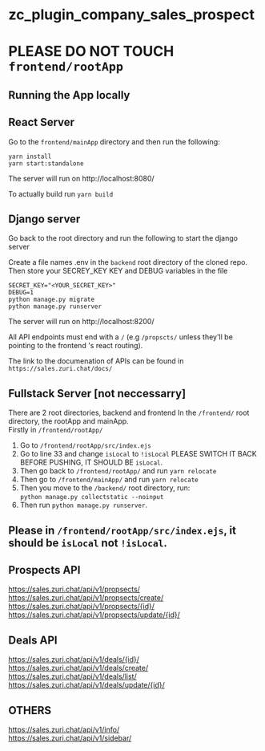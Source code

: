 # zc_plugin_company_sales_prospect
# PLEASE DO NOT TOUCH `frontend/rootApp`
## Running the App locally

## React Server
Go to the `frontend/mainApp` directory and then run the following:
```
yarn install
yarn start:standalone
```
The server will run on http://localhost:8080/
<!-- To build the application so that the frontend application can be integrated into the backend to form a fullstack application, go to package.json and change the build script:

```
From:
"build": "node build-plugin"

To:
"build" : "craco build"
``` -->

To actually build run `yarn build`

## Django server

Go back to the root directory and run the following to start the django server

Create a file names .env in the `backend` root directory of the cloned repo. <br/>
Then store your SECREY_KEY KEY and DEBUG variables in the file

```
SECRET_KEY="<YOUR_SECRET_KEY>"
DEBUG=1
python manage.py migrate
python manage.py runserver
```
The server will run on http://localhost:8200/

All API endpoints must end with a  `/` (e.g `/propscts/` unless they'll be pointing to the frontend 's react routing). <br/>

The link to the documenation of APIs can be found in `https://sales.zuri.chat/docs/`


## Fullstack Server [not neccessarry]
There are 2 root directories, backend and frontend
In the `/frontend/` root directory, the rootApp and mainApp. <br/>
Firstly in `/frontend/rootApp/`<br/>


1. Go to `/frontend/rootApp/src/index.ejs`
2. Go to line 33 and change `isLocal` to `!isLocal` PLEASE SWITCH IT BACK BEFORE PUSHING, IT SHOULD BE `isLocal`.
3. Then go back to `/frontend/rootApp/` and run `yarn relocate`
4. Then go to `/frontend/mainApp/` and run `yarn relocate`
5. Then you move to the `/backend/` root directory, run: <br/>
`python manage.py collectstatic --noinput` <br/>
6. Then run `python manage.py runserver`.

## Please in `/frontend/rootApp/src/index.ejs`, it should be `isLocal` not `!isLocal`.
## Prospects API
https://sales.zuri.chat/api/v1/propsects/
https://sales.zuri.chat/api/v1/propsects/create/
https://sales.zuri.chat/api/v1/propsects/{id}/
https://sales.zuri.chat/api/v1/propsects/update/{id}/

## Deals API
https://sales.zuri.chat/api/v1/deals/{id}/
https://sales.zuri.chat/api/v1/deals/create/
https://sales.zuri.chat/api/v1/deals/list/
https://sales.zuri.chat/api/v1/deals/update/{id}/

## OTHERS
https://sales.zuri.chat/api/v1/info/ <br/>
https://sales.zuri.chat/api/v1/sidebar/


<!-- Always toggle isLocal to be the opposite  -->
<!-- isLocal should be !isLocal when in local -->

<!-- cd frontend/main/ --- yarn relocate
cd ../../frontend/root/ --- yarn relocate
cd ../../backend/ --- python manage.py collectstatic --noinput -->

